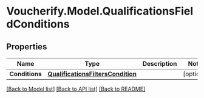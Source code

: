 # Voucherify.Model.QualificationsFieldConditions

## Properties

Name | Type | Description | Notes
------------ | ------------- | ------------- | -------------
**Conditions** | [**QualificationsFiltersCondition**](QualificationsFiltersCondition.md) |  | [optional] 

[[Back to Model list]](../../README.md#documentation-for-models) [[Back to API list]](../../README.md#documentation-for-api-endpoints) [[Back to README]](../../README.md)

